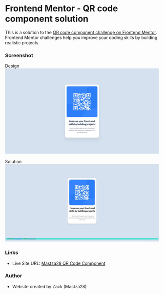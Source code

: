 
# Frontend Mentor - QR code component solution

This is a solution to the [QR code component challenge on Frontend Mentor](https://www.frontendmentor.io/challenges/qr-code-component-iux_sIO_H). Frontend Mentor challenges help you improve your coding skills by building realistic projects. 

### Screenshot

Design
![](/design/desktop-design.jpg)

Solution
![](/images/Home-Page.jpg)

### Links

- Live Site URL: [Mastza28 QR Code Component](https://mastza28.github.io/qr-code-component-main/)

### Author

- Website created by Zack (Mastza28)

